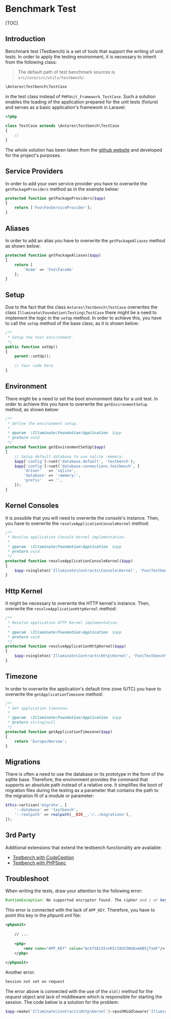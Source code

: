 # Benchmark Test  

[TOC]

## Introduction  

Benchmark test (Testbench) is a set of tools that support the writing of unit tests. In order to apply the testing environment, it is necessary to inherit from the following class:

> The default path of test benchmark sources is `src/core/src/utils/testbench/`.

```php
\Antares\Testbench\TestCase
```

in the test class instead of `PHPUnit_Framework_TestCase`. Such a solution enables the loading of the application prepared for the unit tests (fixture) and serves as a basic application's framework in Laravel:

```php
<?php
 
class TestCase extends \Antares\Testbench\TestCase
{
    //
}
```

The whole solution has been taken from the [github website](https://github.com/orchestral/testbench) and developed for the project's purposes.

## Service Providers  

In order to add your own service provider you have to overwrite the `getPackageProviders` method as in the example below:

```php
protected function getPackageProviders($app)
{
    return ['Foo\FooServiceProvider'];
}
```

## Aliases  

In order to add an alias you have to overwrite the `getPackageAliases` method as shown below:

```php
protected function getPackageAliases($app)
{
    return [
        'Acme' => 'Foo\Facade'
    ];
}
```

## Setup  

Due to the fact that the class `Antares\Testbench\TestCase` overwrites the class `Illuminate\Foundation\Testing\TestCase` there might be a need to implement the logic in the `setUp` method. In order to achieve this, you have to call the `setUp` method of the base class, as it is shown below:

```php
/**
 * Setup the test environment.
 */
public function setUp()
{
    parent::setUp();
 
    // Your code here
}
```

## Environment  

There might be a need to set the boot environment data for a unit test. In order to achieve this you have to overwrite the `getEnvironmentSetup` method, as shown below:

```php
/**
 * Define the environment setup.
 *
 * @param  \Illuminate\Foundation\Application  $app
 * @return void
 */
protected function getEnvironmentSetUp($app)
{
    // Setup default database to use sqlite :memory:
    $app['config']->set('database.default', 'testbench');
    $app['config']->set('database.connections.testbench', [
        'driver'   => 'sqlite',
        'database' => ':memory:',
        'prefix'   => '',
    ]);
}
```

## Kernel Consoles  

It is possible that you will need to overwrite the console's instance. Then, you have to overwrite the `resolveApplicationConsoleKernel` method:

```php
/**
 * Resolve application Console Kernel implementation.
 *
 * @param  \Illuminate\Foundation\Application  $app
 * @return void
 */
protected function resolveApplicationConsoleKernel($app)
{
    $app->singleton('Illuminate\Contracts\Console\Kernel', 'Foo\Testbench\Console\Kernel');
}
```

## Http Kernel  

It might be necessary to overwrite the HTTP kernel's instance. Then, overwrite the `resolveApplicationHttpKernel` method:

```php
/**
 * Resolve application HTTP Kernel implementation.
 *
 * @param  \Illuminate\Foundation\Application  $app
 * @return void
 */
protected function resolveApplicationHttpKernel($app)
{
    $app->singleton('Illuminate\Contracts\Http\Kernel', 'Foo\Testbench\Http\Kernel');
}
```

## Timezone  

In order to overwrite the application's default time zone (UTC) you have to overwrite the `getApplicationTimezone` method:

```php
/**
 * Get application timezone.
 *
 * @param  \Illuminate\Foundation\Application  $app
 * @return string|null
 */
protected function getApplicationTimezone($app)
{
    return 'Europe/Warsaw';
}
```

## Migrations  

There is often a need to use the database or its prototype in the form of the sqllite base. Therefore, the environment provides the command that supports an absolute path instead of a relative one. It simplifies the boot of migration files during the testing as a parameter that contains the path to the migration fil of a module or parameter:

```php
$this->artisan('migrate', [
    '--database' => 'testbench',
    '--realpath' => realpath(__DIR__.'/../migrations'),
]);
```

## 3rd Party  

Additional extensions that extend the testbench functionality are available:

* [Testbench with CodeCeption](https://bitbucket.org/aedart/testing-laravel/wiki/Home)
* [Testbench with PHPSpec](https://github.com/Pixelindustries/phpspec-testbench)

## Troubleshoot  

When writing the tests, draw your attention to the following error:

```php
RuntimeException: No supported encrypter found. The cipher and / or key length are invalid.
```

This error is connected with the lack of `APP_KEY`. Therefore, you have to point this key in the *phpunit.xml* file:

```xml
<phpunit>
 
    // ...
 
    <php>
        <env name="APP_KEY" value="AckfSECXIvnK5r28GVIWUAxmbBSjTsmF"/>
    </php>
 
</phpunit>
```

Another error:

```php
Session not set on request
```

The error above is connected with the use of the `old()` method for the *request* object and lack of middleware which is responsible for starting the session. The code below is a solution for the problem:

```php
$app->make('Illuminate\Contracts\Http\Kernel')->pushMiddleware('Illuminate\Session\Middleware\StartSession');
```

